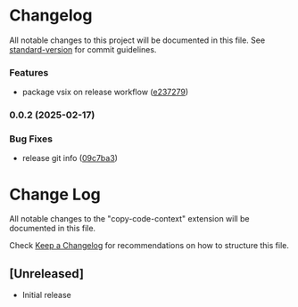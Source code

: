 # Changelog

All notable changes to this project will be documented in this file. See [standard-version](https://github.com/conventional-changelog/standard-version) for commit guidelines.

### Features

- package vsix on release workflow ([e237279](https://github.com/Fralleee/copy-code-context/commit/e237279ab076a9863f9e2e0ecdb9028b67874648))

### 0.0.2 (2025-02-17)

### Bug Fixes

- release git info ([09c7ba3](https://github.com/Fralleee/copy-code-context/commit/09c7ba3a1d27ab3369687aadc86992e9423767e8))

# Change Log

All notable changes to the "copy-code-context" extension will be documented in this file.

Check [Keep a Changelog](http://keepachangelog.com/) for recommendations on how to structure this file.

## [Unreleased]

- Initial release
